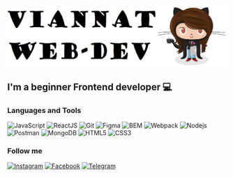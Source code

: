 [![Header](https://github.com/Maria-webdev/Maria-webdev/blob/main/assets/Capture.JPG)](https://github.com/Maria-webdev)

## I'm a beginner Frontend developer :computer:

### Languages and Tools

![JavaScript](https://img.shields.io/badge/-JavaScript-090909?style=for-the-badge&logo=JavaScript&logoColor=#00008B)
![ReactJS](https://img.shields.io/badge/-React-090909?style=for-the-badge&logo=React&logoColor=#00008B)
![Git](https://img.shields.io/badge/-Git-090909?style=for-the-badge&logo=Git&logoColor=#00008B)
![Figma](https://img.shields.io/badge/-Figma-090909?style=for-the-badge&logo=Figma&logoColor=#00008B)
![BEM](https://img.shields.io/badge/-BEM-090909?style=for-the-badge&logo=BEM&logoColor=#00008B)
![Webpack](https://img.shields.io/badge/-Webpack-090909?style=for-the-badge&logo=Webpack&logoColor=#00008B)
![Nodejs](https://img.shields.io/badge/-Nodejs-090909?style=for-the-badge&logo=Node.js&logoColor=#00008B)
![Postman](https://img.shields.io/badge/-Postman-090909?style=for-the-badge&logo=Postman&logoColor=#00008B)
![MongoDB](https://img.shields.io/badge/-MongoDB-090909?style=for-the-badge&logo=MongoDB&logoColor=#00008B)
![HTML5](https://img.shields.io/badge/-HTML5-090909?style=for-the-badge&logo=HTML5&logoColor=#00008B)
![CSS3](https://img.shields.io/badge/-CSS3-090909?style=for-the-badge&logo=CSS3&logoColor=#00008B)

### Follow me

[![Instagram](https://img.shields.io/badge/-Instagram-090909?style=for-the-badge&logo=Instagram&logoColor=#00008B)](https://www.instagram.com/8_mari_a/)
[![Facebook](https://img.shields.io/badge/-Facebook-090909?style=for-the-badge&logo=Facebook&logoColor=#00008B)](https://www.facebook.com/profile.php?id=100006475123020)
[![Telegram](https://img.shields.io/badge/-Telegram-090909?style=for-the-badge&logo=Telegram&logoColor=#00008B)](https://t.me/viannat)
